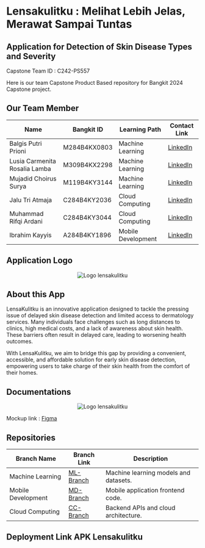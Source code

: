 # Lensakulitku : Melihat Lebih Jelas, Merawat Sampai Tuntas
## Application for Detection of Skin Disease Types and Severity
Capstone Team ID : C242-PS557

Here is our team Capstone Product Based repository for Bangkit 2024 Capstone project.

## Our Team Member
| **Name**       | **Bangkit ID** | **Learning Path**   | **Contact Link**                  |
|-----------------|---------------|---------------------|------------------------------------|
| Balgis Putri Prioni      | M284B4KX0803     | Machine Learning    | [LinkedIn](https://www.linkedin.com/in/balgisputri)  |
| Lusia Carmenita Rosalia Lamba      | M309B4KX2298     | Machine Learning  | [LinkedIn](https://www.linkedin.com/in/carmenita-lamba-6a7555220?utm_source=share&utm_campaign=share_via&utm_content=profile&utm_medium=android_app)      |
| Mujadid Choirus Surya   | M119B4KY3144     |  Machine Learning   | [LinkedIn](https://www.linkedin.com/in/mujadidchoirussurya) |
| Jalu Tri Atmaja    | C284B4KY2036     | Cloud Computing    | [LinkedIn](https://www.linkedin.com/in/jalutriatmaja)  |
| Muhammad Rifqi Ardani    | C284B4KY3044     | Cloud Computing     | [LinkedIn](https://www.linkedin.com/in/muhammad-rifqi-ardani-362a7630b)  |
| Ibrahim Kayyis    | A284B4KY1896     |  Mobile Development   | [LinkedIn](https://www.linkedin.com/in/ibrahim-kayyis-43b362311)  |

## Application Logo
<div align="center">
  <img src="https://github.com/user-attachments/assets/a4e75d14-5db7-48b7-8374-4a9c863275d2" alt="Logo lensakulitku" >
</div>



## About this App
LensaKulitku is an innovative application designed to tackle the pressing issue of delayed skin disease detection and limited access to dermatology services. Many individuals face challenges such as long distances to clinics, high medical costs, and a lack of awareness about skin health. These barriers often result in delayed care, leading to worsening health outcomes.

With LensaKulitku, we aim to bridge this gap by providing a convenient, accessible, and affordable solution for early skin disease detection, empowering users to take charge of their skin health from the comfort of their homes.

## Documentations
<div align="center">
  <img src="https://github.com/user-attachments/assets/1f8400e6-d716-42f8-94ca-082ef193abe7" alt="Logo lensakulitku" >
</div>

Mockup link : [Figma](https://www.figma.com/design/9OGbWBAWbgy4As20Z9tiVi/LensaKulitku?node-id=1-2&t=SwEVqSO8jFRDqJP3-1) 
## Repositories

| **Branch Name**      | **Branch Link**         | **Description**                          |
|-------------------------|-------------------------|------------------------------------------|
| Machine Learning        | [ML-Branch](`Machine-learning`)       | Machine learning models and datasets.  |
| Mobile Development      | [MD-Branch](`Mobile-development`)      | Mobile application frontend code.       |
| Cloud Computing         | [CC-Branch](`cloud-computing`)      | Backend APIs and cloud architecture.  |

## Deployment Link APK Lensakulitku


